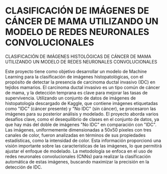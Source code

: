 # CLASIFICACIÓN DE IMÁGENES  DE CÁNCER DE MAMA UTILIZANDO UN MODELO DE REDES NEURONALES CONVOLUCIONALES
CLASIFICACIÓN DE IMÁGENES HISTOLÓGICAS DE CÁNCER DE MAMA UTILIZANDO UN MODELO DE REDES NEURONALES CONVOLUCIONALES

Este proyecto tiene como objetivo desarrollar un modelo de Machine Learning para la clasificación de imágenes histopatológicas, con el propósito de detectar la presencia de carcinoma ductal invasivo (IDC) en tejidos mamarios. El carcinoma ductal invasivo es un tipo común de cáncer de mama, y la detección temprana es clave para mejorar las tasas de supervivencia. Utilizando un conjunto de datos de imágenes de histopatología descargado de Kaggle, que contiene imágenes etiquetadas como "IDC" (cáncer presente) y "No IDC" (sin cáncer), se procesaron las imágenes para su posterior análisis y modelado.
El proyecto aborda varios desafíos clave, como el desequilibrio de clases en el conjunto de datos, ya que hay más del doble de imágenes "No IDC" en comparación con "IDC". Las imágenes, uniformemente dimensionadas a 50x50 píxeles con tres canales de color, fueron analizadas en términos de sus propiedades estadísticas, como la intensidad de color. Esta información proporcionó una visión importante sobre las características de las imágenes, lo que permitirá ajustar el enfoque de modelado. La metodología se enfoca en el uso de redes neuronales convolucionales (CNNs) para realizar la clasificación automática de estas imágenes, buscando maximizar la precisión en la detección de IDC.
